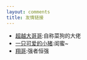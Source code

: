 ```yaml
---
layout: comments
title: 友情链接
---
```


- [超越大哥哥](https://xccyue.github.io/):自称菜狗的大佬
- [一只可爱的小猪](https://zhuzhu-lu.github.io/):闺蜜~
- [翔哥](http://canva4.github.io/):强者恒强
